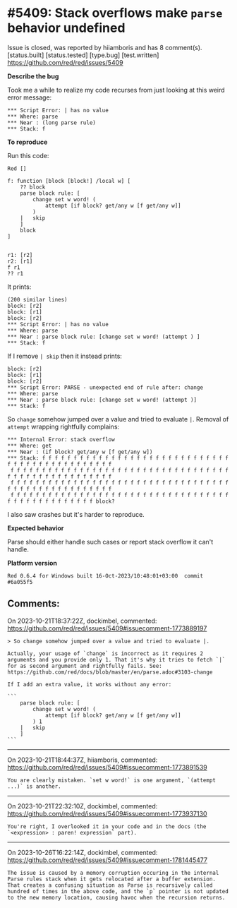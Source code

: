 
#5409: Stack overflows make `parse` behavior undefined
================================================================================
Issue is closed, was reported by hiiamboris and has 8 comment(s).
[status.built] [status.tested] [type.bug] [test.written]
<https://github.com/red/red/issues/5409>

**Describe the bug**

Took me a while to realize my code recurses from just looking at this weird error message:
```
*** Script Error: | has no value
*** Where: parse
*** Near : (long parse rule)
*** Stack: f
```

**To reproduce**

Run this code:
```
Red []

f: function [block [block!] /local w] [
	?? block
	parse block rule: [
		change set w word! (
			attempt [if block? get/any w [f get/any w]]
		)
	|	skip
	]
	block
]


r1: [r2]
r2: [r1]
f r1
?? r1
```
It prints:
```
(200 similar lines)
block: [r2]
block: [r1]
block: [r2]
*** Script Error: | has no value
*** Where: parse
*** Near : parse block rule: [change set w word! (attempt ) ]
*** Stack: f
```
If I remove `| skip` then it instead prints:
```
block: [r2]
block: [r1]
block: [r2]
*** Script Error: PARSE - unexpected end of rule after: change
*** Where: parse
*** Near : parse block rule: [change set w word! (attempt )]
*** Stack: f
```
So `change` somehow jumped over a value and tried to evaluate `|`.
Removal of `attempt` wrapping rightfully complains:
```
*** Internal Error: stack overflow
*** Where: get
*** Near : (if block? get/any w [f get/any w])
*** Stack: f f f f f f f f f f f f f f f f f f f f f f f f f f f f f f f f f f f f f f f f f f f f f f f
 f f f f f f f f f f f f f f f f f f f f f f f f f f f f f f f f f f f f f f f f f f f f f f f f f f f f
 f f f f f f f f f f f f f f f f f f f f f f f f f f f f f f f f f f f f f f f f f f f f f f f f f f f f
 f f f f f f f f f f f f f f f f f f f f f f f f f f f f f f f f f f f f f f f f f f f f f f f f f block?
```
I also saw crashes but it's harder to reproduce.

**Expected behavior**

Parse should either handle such cases or report stack overflow it can't handle.

**Platform version**
```
Red 0.6.4 for Windows built 16-Oct-2023/10:48:01+03:00  commit #6a055f5
```



Comments:
--------------------------------------------------------------------------------

On 2023-10-21T18:37:22Z, dockimbel, commented:
<https://github.com/red/red/issues/5409#issuecomment-1773889197>

    > So change somehow jumped over a value and tried to evaluate |.
    
    Actually, your usage of `change` is incorrect as it requires 2 arguments and you provide only 1. That it's why it tries to fetch `|` for as second argument and rightfully fails. See: https://github.com/red/docs/blob/master/en/parse.adoc#3103-change
    
    If I add an extra value, it works without any error:
    
    ```
        parse block rule: [
            change set w word! (
                attempt [if block? get/any w [f get/any w]]
            ) 1
        |   skip
        ]
    ```

--------------------------------------------------------------------------------

On 2023-10-21T18:44:37Z, hiiamboris, commented:
<https://github.com/red/red/issues/5409#issuecomment-1773891539>

    You are clearly mistaken. `set w word!` is one argument, `(attempt ...)` is another.

--------------------------------------------------------------------------------

On 2023-10-21T22:32:10Z, dockimbel, commented:
<https://github.com/red/red/issues/5409#issuecomment-1773937130>

    You're right, I overlooked it in your code and in the docs (the `<expression> : paren! expression` part).

--------------------------------------------------------------------------------

On 2023-10-26T16:22:14Z, dockimbel, commented:
<https://github.com/red/red/issues/5409#issuecomment-1781445477>

    The issue is caused by a memory corruption occuring in the internal Parse rules stack when it gets relocated after a buffer extension. That creates a confusing situation as Parse is recursively called hundred of times in the above code, and the `p` pointer is not updated to the new memory location, causing havoc when the recursion returns.

